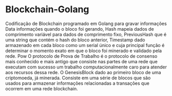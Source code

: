 # Blockchain-Golang

Codificação de Blockchain programado em Golang para gravar informações Data informações quando o bloco foi gerando, Hash mapeia dados de comprimento variável para dados de comprimento fixo, PreviousHash 
que é uma string que contém o hash do bloco anterior, 
Timestamp dado armazenado em cada bloco como um serial único e cuja principal função é determinar o momento exato em que o bloco foi minerado e validado pela rede.
Pow O protocolo de Prova de Trabalho é o protocolo de consenso mais conhecido e mais antigo que consiste nas partes de uma rede que executam com sucesso um trabalho 
computacionalmente caro para atender aos recursos dessa rede.
O GenesisBlock dado ao primeiro bloco de uma criptomoeda, já minerada. 
Consiste em uma série de blocos que são usados para armazenar informações relacionadas a transações que ocorrem em uma rede blockchain.

